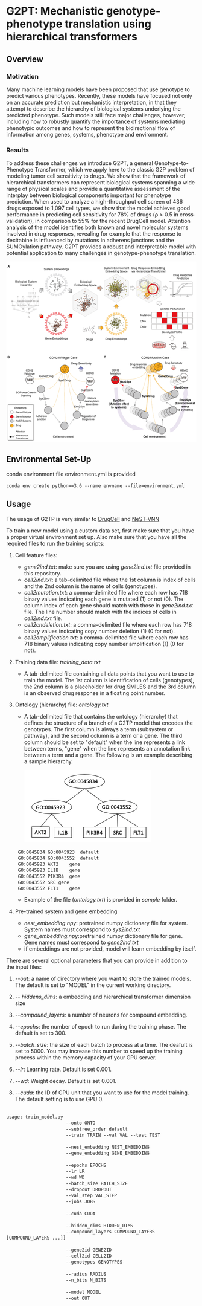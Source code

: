 # G2PT: Mechanistic genotype-phenotype translation using hierarchical transformers

## Overview

### Motivation
Many machine learning models have been proposed that use genotype to predict various phenotypes. 
Recently, these models have focused not only on an accurate prediction but mechanistic interpretation, in that they attempt to describe the hierarchy of biological systems underlying the predicted phenotype. 
Such models still face major challenges, however, including how to robustly quantify the importance of systems mediating phenotypic outcomes and how to represent the bidirectional flow of information among genes, systems, phenotype and environment.

### Results
To address these challenges we introduce G2PT, a general Genotype-to-Phenotype Transformer, which we apply here to the classic G2P problem of modeling tumor cell sensitivity to drugs. 
We show that the framework of hierarchical transformers can represent biological systems spanning a wide range of physical scales and provide a quantitative assessment of the interplay between biological components important for phenotype prediction. 
When used to analyze a high-throughput cell screen of 436 drugs exposed to 1,097 cell types, we show that the model achieves good performance in predicting cell sensitivity for 78% of drugs (⍴ > 0.5 in cross-validation), in comparison to 55% for the recent DrugCell model. 
Attention analysis of the model identifies both known and novel molecular systems involved in drug responses, revealing for example that the response to decitabine is influenced by mutations in adherens junctions and the SUMOylation pathway. 
G2PT provides a robust and interpretable model with potential application to many challenges in genotype-phenotype translation.

![Figure_1](./Figures/Figure_1.png)

## Environmental Set-Up

conda environment file environment.yml is provided
```
conda env create python==3.6 --name envname --file=environment.yml
```



## Usage

The usage of G2TP is very similar to [DrugCell](https://github.com/idekerlab/DrugCell) and [NeST-VNN](https://github.com/idekerlab/nest_vnn)

To train a new model using a custom data set, first make sure that you have
a proper virtual environment set up. Also make sure that you have all the required files
to run the training scripts:

1. Cell feature files:
    * _gene2ind.txt_: make sure you are using _gene2ind.txt_ file provided in this repository.
    * _cell2ind.txt_: a tab-delimited file where the 1st column is index of cells 
        and the 2nd column is the name of cells (genotypes).
    * _cell2mutation.txt_: a comma-delimited file where each row has 718 binary values
         indicating each gene is mutated (1) or not (0).
    The column index of each gene should match with those in _gene2ind.txt_ file. 
    The line number should match with the indices of cells in _cell2ind.txt_ file.
    * _cell2cndeletion.txt_: a comma-delimited file where each row has 718 binary values
         indicating copy number deletion (1) (0 for not).
    * _cell2amplification.txt_: a comma-delimited file where each row has 718 binary values
         indicating copy number amplification (1) (0 for not).

2. Training data file: _training_data.txt_
    * A tab-delimited file containing all data points that you want to use to train the model.
    The 1st column is identification of cells (genotypes), the 2nd column is a placeholder 
    for drug SMILES and the 3rd column is an observed drug response in a floating point number.

3. Ontology (hierarchy) file: _ontology.txt_
    * A tab-delimited file that contains the ontology (hierarchy) that defines the structure of a branch
    of a G2TP model that encodes the genotypes. The first column is always a term (subsystem or pathway),
    and the second column is a term or a gene.
    The third column should be set to "default" when the line represents a link between terms,
    "gene" when the line represents an annotation link between a term and a gene.
    The following is an example describing a sample hierarchy.

        ![Ontology](./Figures/ontology.png)

    ```
     GO:0045834	GO:0045923	default
     GO:0045834	GO:0043552	default
     GO:0045923	AKT2	gene
     GO:0045923	IL1B	gene
     GO:0043552	PIK3R4	gene
     GO:0043552	SRC	gene
     GO:0043552	FLT1	gene       
    ```

     * Example of the file (_ontology.txt_) is provided in _sample_ folder.
4. Pre-trained system and gene embedding
   * _nest_embedding.npy_: pretrained numpy dictionary file for system. System names must correspond to _sys2ind.txt_
   * _gene_embedding.npy_:pretrained numpy dictionary file for gene. Gene names must correspond to _gene2ind.txt_
   * if embeddings are not provided, model will learn embedding by itself.


There are several optional parameters that you can provide in addition to the input files:

1. _--out_: a name of directory where you want to store the trained models. The default
is set to "MODEL" in the current working directory.

2. _-- hiddens_dims_: a embedding and hierarchical transformer dimension size

3. _--compound_layers_: a number of neurons for compound embedding.

4. _--epochs_: the number of epoch to run during the training phase. The default is set to 300.

5. _--batch_size_: the size of each batch to process at a time. The deafult is set to 5000.
You may increase this number to speed up the training process within the memory capacity
of your GPU server.

6. _--lr_: Learning rate. Default is set 0.001.

7. _--wd_: Weight decay. Default is set 0.001.

8. _--cuda_: the ID of GPU unit that you want to use for the model training. The default setting
is to use GPU 0.


```
                  
usage: train_model.py 
                      --onto ONTO
                      --subtree_order default
                      --train TRAIN --val VAL --test TEST
                      
                      --nest_embedding NEST_EMBEDDING
                      --gene_embedding GENE_EMBEDDING
                      
                      --epochs EPOCHS
                      --lr LR
                      --wd WD
                      --batch_size BATCH_SIZE
                      --dropout DROPOUT
                      --val_step VAL_STEP
                      --jobs JOBS
                      
                      --cuda CUDA
                      
                      --hidden_dims HIDDEN_DIMS
                      --compound_layers COMPOUND_LAYERS [COMPOUND_LAYERS ...]]
                      
                      --gene2id GENE2ID
                      --cell2id CELL2ID
                      --genotypes GENOTYPES
                      
                      --radius RADIUS
                      --n_bits N_BITS
                      
                      --model MODEL 
                      --out OUT
```